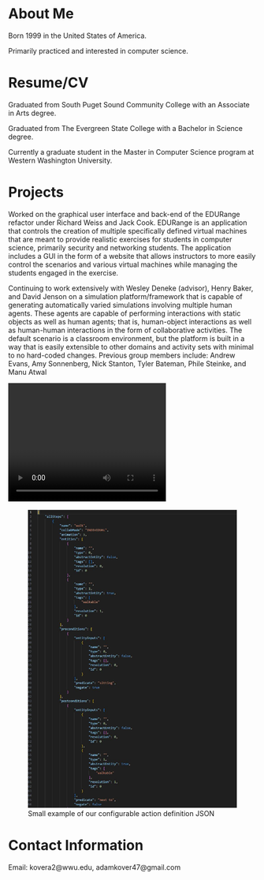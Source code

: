 <h1 id="about-me">About Me</h1>
<p>Born 1999 in the United States of America.</p>
<p>Primarily practiced and interested in computer science.</p>
<h1 id="resume">Resume/CV</h1>
<p>Graduated from South Puget Sound Community College with an Associate in Arts degree.</p>
<p>Graduated from The Evergreen State College with a Bachelor in Science degree.</p>
<p>Currently a graduate student in the Master in Computer Science program at Western Washington University.</p>
<h1 id="projects">Projects</h1>
<p>Worked on the graphical user interface and back-end of the EDURange refactor under Richard Weiss and Jack Cook. EDURange is an application that controls the creation of multiple specifically defined virtual machines that are meant to provide realistic exercises for students in computer science, primarily security and networking students. The application includes a GUI in the form of a website that allows instructors to more easily control the scenarios and various virtual machines while managing the students engaged in the exercise.</p>
<p>Continuing to work extensively with Wesley Deneke (advisor), Henry Baker, and David Jenson on a simulation platform/framework that is capable of generating automatically varied simulations involving multiple human agents. These agents are capable of performing interactions with static objects as well as human agents; that is, human-object interactions as well as human-human interactions in the form of collaborative activities. The default scenario is a classroom environment, but the platform is built in a way that is easily extensible to other domains and activity sets with minimal to no hard-coded changes. Previous group members include: Andrew Evans, Amy Sonnenberg, Nick Stanton, Tyler Bateman, Phile Steinke, and Manu Atwal</p>
<video width="320" height="240" controls>
	<source src="./assets/KoverSimulationExample.mp4" type="video/mp4">
Your browser does not support the video tag
</video>
<figure>
	<img src="./assets/KoverJSONExample.JPG" alt="JSON configuration example for action specification">
	<figcaption>Small example of our configurable action definition JSON</figcaption>
</figure>
<h1 id="contact-information">Contact Information</h1>
<p>Email: kovera2@wwu.edu, adamkover47@gmail.com</p>